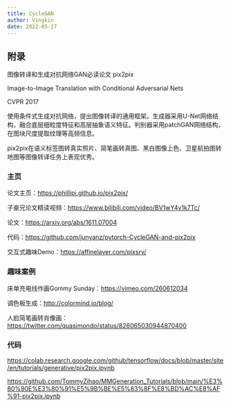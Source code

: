 ```yaml
---
title: CycleGAN
author: Vingkin
date: 2022-05-27
---
```


## 附录

图像转译和生成对抗网络GAN必读论文 pix2pix

Image-to-Image Translation with Conditional Adversarial Nets

CVPR 2017

使用条件式生成对抗网络，提出图像转译的通用框架。生成器采用U-Net网络结构，融合底层细粒度特征和高层抽象语义特征。判别器采用patchGAN网络结构，在图块尺度提取纹理等高频信息。

pix2pix在语义标签图转真实照片、简笔画转真图、黑白图像上色、卫星航拍图转地图等图像转译任务上表现优秀。


### 主页
论文主页：https://phillipi.github.io/pix2pix/

子豪兄论文精读视频：https://www.bilibili.com/video/BV1wY4y1k7Tc/

论文：https://arxiv.org/abs/1611.07004

代码：https://github.com/junyanz/pytorch-CycleGAN-and-pix2pix

交互式趣味Demo：https://affinelayer.com/pixsrv/

### 趣味案例
床单充电线作画Gommy Sunday：https://vimeo.com/260612034

调色板生成：http://colormind.io/blog/

人脸简笔画转肖像画：https://twitter.com/quasimondo/status/826065030944870400

### 代码
https://colab.research.google.com/github/tensorflow/docs/blob/master/site/en/tutorials/generative/pix2pix.ipynb

https://github.com/TommyZihao/MMGeneration_Tutorials/blob/main/%E3%80%90E%E3%80%91%E5%9B%BE%E5%83%8F%E8%BD%AC%E8%AF%91-pix2pix.ipynb

